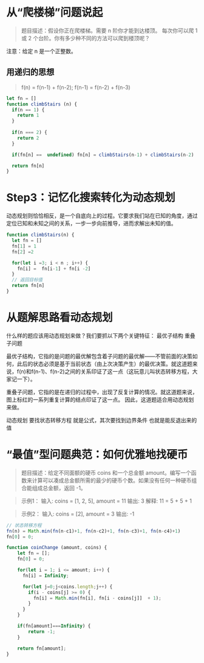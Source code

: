 # 从“爬楼梯”问题说起
> 题目描述：假设你正在爬楼梯。需要 n 阶你才能到达楼顶。
每次你可以爬 1 或 2 个台阶。你有多少种不同的方法可以爬到楼顶呢？

注意：给定 n 是一个正整数。

## 用递归的思想
> f(n) = f(n-1) + f(n-2); f(n-1) = f(n-2) + f(n-3)

```js
let fn = []
function climbStairs (n) {
  if(n == 1) {
    return 1
  }
  
  if(n === 2) {
    return 2
  }

  if(fn[n] ==  undefined) fn[n] = climbStairs(n-1) + climbStairs(n-2)

  return fn[n]
}
```
# Step3：记忆化搜索转化为动态规划
动态规划则恰恰相反，是一个自底向上的过程。它要求我们站在已知的角度，通过定位已知和未知之间的关系，一步一步向前推导，进而求解出未知的值。

```js
function climbStairs(n) {
  let fn = []
  fn[1] = 1
  fn[2] =2

  for(let i =3; i < n ; i++) {
    fn[i] =  fn[i-1] + fn[i -2]
  }
  // 返回目标值
  return fn[n]
}
```
# 从题解思路看动态规划
什么样的题应该用动态规划来做？我们要抓以下两个关键特征：
  最优子结构
  重叠子问题

最优子结构，它指的是问题的最优解包含着子问题的最优解——不管前面的决策如何，此后的状态必须是基于当前状态（由上次决策产生）的最优决策。就这道题来说，f(n)和f(n-1)、f(n-2)之间的关系印证了这一点（这玩意儿叫状态转移方程，大家记一下）。

重叠子问题，它指的是在递归的过程中，出现了反复计算的情况。就这道题来说，图上标红的一系列重复计算的结点印证了这一点。
因此，这道题适合用动态规划来做。


动态规划 要找状态转移方程 就是公式，其次要找到边界条件 也就是能反退出来的值

# “最值”型问题典范：如何优雅地找硬币
> 题目描述：给定不同面额的硬币 coins 和一个总金额 amount。编写一个函数来计算可以凑成总金额所需的最少的硬币个数。如果没有任何一种硬币组合能组成总金额，返回 -1。

> 示例1：
输入: coins = [1, 2, 5], amount = 11
输出: 3
解释: 11 = 5 + 5 + 1

> 示例2：
输入: coins = [2], amount = 3
输出: -1


```js
// 状态转移方程
fn(n) = Math.min(fn(n-c1)+1, fn(n-c2)+1, fn(n-c3)+1, fn(n-c4)+1)
fn[0] = 0;

function coinChange (amount, coins) {
    let fn = [];
    fn[0] = 0;

    for(let i = 1; i <= amount; i++) {
      fn[i] = Infinity;

      for(let j=0;j<coins.length;j++) {
        if(i - coins[j] >= 0) {
          fn[i] = Math.min(fn[i], fn[i - coins[j]]  + 1);
        }
      }
    }

    if(fn[amount]===Infinity) {
        return -1;
    }

    return fn[amount];
}

```